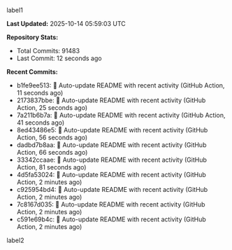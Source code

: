 
label1 
<!-- ACTIVITY_START -->
**Last Updated:** 2025-10-14 05:59:03 UTC

**Repository Stats:**
- Total Commits: 91483
- Last Commit: 12 seconds ago

**Recent Commits:**
- b1fe9ee513: 🤖 Auto-update README with recent activity (GitHub Action, 11 seconds ago)
- 2173837bbe: 🤖 Auto-update README with recent activity (GitHub Action, 25 seconds ago)
- 7a211b6b7a: 🤖 Auto-update README with recent activity (GitHub Action, 41 seconds ago)
- 8ed43486e5: 🤖 Auto-update README with recent activity (GitHub Action, 56 seconds ago)
- dadbd7b8aa: 🤖 Auto-update README with recent activity (GitHub Action, 66 seconds ago)
- 33342ccaae: 🤖 Auto-update README with recent activity (GitHub Action, 81 seconds ago)
- 4d5fa53024: 🤖 Auto-update README with recent activity (GitHub Action, 2 minutes ago)
- c925954bd4: 🤖 Auto-update README with recent activity (GitHub Action, 2 minutes ago)
- 7c8167d035: 🤖 Auto-update README with recent activity (GitHub Action, 2 minutes ago)
- c591e69b4c: 🤖 Auto-update README with recent activity (GitHub Action, 2 minutes ago)
<!-- ACTIVITY_END -->

label2
